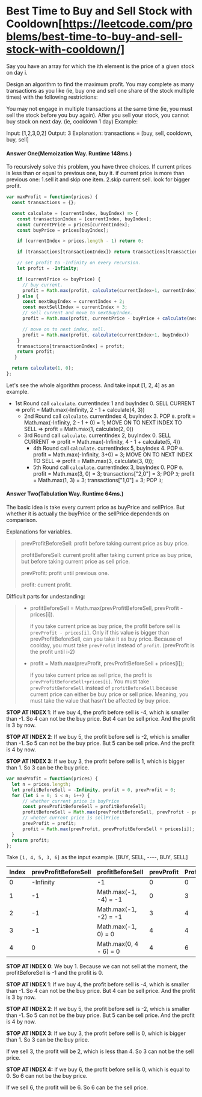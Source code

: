 # Best Time to Buy and Sell Stock with Cooldown[https://leetcode.com/problems/best-time-to-buy-and-sell-stock-with-cooldown/]

Say you have an array for which the ith element is the price of a given stock on day i.

Design an algorithm to find the maximum profit. You may complete as many transactions as you like (ie, buy one and sell one share of the stock multiple times) with the following restrictions:

You may not engage in multiple transactions at the same time (ie, you must sell the stock before you buy again).
After you sell your stock, you cannot buy stock on next day. (ie, cooldown 1 day)
Example:

Input: [1,2,3,0,2]
Output: 3
Explanation: transactions = [buy, sell, cooldown, buy, sell]


#### Answer One(Memoization Way. Runtime 148ms.)
To recursively solve this problem, you have three choices.
If current prices is less than or equal to previous one, buy it.
if current price is more than previous one: 1.sell it and skip one item. 2.skip current sell. look for bigger profit.
```javascript
var maxProfit = function(prices) {
  const transactions = {};

  const calculate = (currentIndex, buyIndex) => {
    const transactionIndex = [currentIndex, buyIndex];
    const currentPrice = prices[currentIndex];
    const buyPrice = prices[buyIndex];

    if (currentIndex > prices.length - 1) return 0;

    if (transactions[transactionIndex]) return transactions[transactionIndex];

    // set profit to -Infinity on every recursion.
    let profit = -Infinity;

    if (currentPrice <= buyPrice) {
      // buy current.
      profit = Math.max(profit, calculate(currentIndex+1, currentIndex))
    } else {
      const nextBuyIndex = currentIndex + 2;
      const nextSellIndex = currentIndex + 3;
      // sell current and move to nextBuyIndex.
      profit = Math.max(profit, currentPrice - buyPrice + calculate(nextSellIndex, nextBuyIndex))

      // move on to next index, sell.
      profit = Math.max(profit, calculate(currentIndex+1, buyIndex))
    }
    transactions[transactionIndex] = profit;
    return profit;
   }

  return calculate(1, 0);
};
```

Let's see the whole algorithm process. And take input [1, 2, 4] as an example.

- 1st Round call `calculate`. currentIndex 1 and buyIndex 0.
SELL CURRENT => profit = Math.max(-Infinity, 2 - 1 + calculate(4, 3))
  - 2nd Round call `calculate`. currentIndex 4, buyIndex 3. POP `0`.
profit = Math.max(-Infinity, 2 - 1 + 0) = 1;
MOVE ON TO NEXT INDEX TO SELL => profit = Math.max(1, calculate(2, 0))
  - 3rd Round call `calculate`. currentIndex 2, buyIndex 0.
  SELL CURRENT => profit = Math.max(-Infinity, 4 - 1 + calculate(5, 4))
    - 4th Round call `calculate`. currentIndex 5, buyIndex 4. POP `0`.
  profit = Math.max(-Infinity, 3+0) = 3;
  MOVE ON TO NEXT INDEX TO SELL => profit = Math.max(3, calculate(3, 0));
    - 5th Round call `calculate`. currentIndex 3, buyIndex 0. POP `0`.
  profit = Math.max(3, 0) = 3;
  transactions["2,0"] = 3;
  POP `3`;
profit = Math.max(1, 3) = 3;
transactions["1,0"] = 3;
POP `3`;

#### Answer Two(Tabulation Way. Runtime 64ms.)

The basic idea is take every current price as buyPrice and sellPrice. But whether it is actually the buyPrice or the sellPrice dependends on comparison. 

Explanations for variables.

> prevProfitBeforeSell:  profit before taking current price as buy price.
>
> profitBeforeSell: current profit after taking current price as buy price, but before taking current price as sell price.
>
> prevProfit: profit until previous one.
>
> profit: current profit.

Difficult parts for undestanding:

> * profitBeforeSell = Math.max(prevProfitBeforeSell, prevProfit - prices[i]).
>
>   if you take current price as buy price, the profit before sell is `prevProfit - prices[i]`.  Only if this value is bigger than prevProfitBeforeSell, can you take it as buy price.  Because of coolday, you must take `prevProfit` instead of `profit`. (prevProfit is the profit until i-2)
>
> * profit = Math.max(prevProfit, prevProfitBeforeSell + prices[i]);
>
>   if you take current price as sell price, the profit is `prevProfitBeforeSell+prices[i]`.   You must take `prevProfitBeforeSell` instead of `profitBeforeSell` because current price can either be buy price or sell price. Meaning, you must take the value that hasn't be affected by buy price.

**STOP AT INDEX 1**: If we buy 4, the profit before sell is -4, which is smaller than -1. So 4 can not be the buy price. But 4 can be sell price. And the profit is 3 by now.

**STOP AT INDEX 2**: If we buy 5, the profit before sell is -2, which is smaller than -1. So 5 can not be the buy price. But 5 can be sell price. And the profit is 4  by now.

**STOP AT INDEX 3**: If we buy 3, the profit before sell is 1, which is bigger than 1. So 3 can be the buy price. 

```javascript
var maxProfit = function(prices) {
  let n = prices.length;
  let profitBeforeSell = -Infinity, profit = 0, prevProfit = 0;
  for (let i = 0; i < n; i++) {
      // whether current price is buyPrice
      const prevProfitBeforeSell = profitBeforeSell;
      profitBeforeSell = Math.max(prevProfitBeforeSell, prevProfit - prices[i]);
      // wheter current price is sellPrice
      prevProfit = profit;
      profit = Math.max(prevProfit, prevProfitBeforeSell + prices[i]);
  }
  return profit;
};
```


Take `[1, 4, 5, 3, 6]` as the input example. [BUY, SELL, ----, BUY, SELL]

| Index | prevProfitBeforeSell | profitBeforeSell       | prevProfit | Profit |
| ----- | -------------------- | ---------------------- | ---------- | :----- |
| 0     | -Infinity            | -1                     | 0          | 0      |
| 1     | -1                   | Math.max(-1, -4) = -1  | 0          | 3      |
| 2     | -1                   | Math.max(-1, -2)  = -1 | 3          | 4      |
| 3     | -1                   | Math.max(-1, 0) = 0    | 4          | 4      |
| 4     | 0                    | Math.max(0, 4 - 6) = 0 | 4          | 6      |



**STOP AT INDEX 0**:  We buy 1. Because we can not sell at the moment, the profitBeforeSell is -1 and the profit is 0.

**STOP AT INDEX 1**: If we buy 4, the profit before sell is -4, which is smaller than -1. So 4 can not be the buy price. But 4 can be sell price. And the profit is 3 by now.

**STOP AT INDEX 2**: If we buy 5, the profit before sell is -2, which is smaller than -1. So 5 can not be the buy price. But 5 can be sell price. And the profit is 4  by now.

**STOP AT INDEX 3**: If we buy 3, the profit before sell is 0, which is bigger than 1. So 3 can be the buy price. 

If we sell 3, the profit will be 2, which is less than 4. So 3 can not be the sell price.

**STOP AT INDEX 4:** If we buy 6, the profit before sell is 0, which is equal to 0. So 6 can not be the buy price. 

If we sell 6, the profit will be 6. So 6 can be the sell price.

